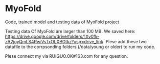 # MyoFold
Code, trained model and testing data of MyoFold project

Testing data Of MyoFold are larger than 100 MB. We saved here: https://drive.google.com/drive/folders/1Xv0fk-zA2joyQmLS4RwiVsTxOLXBOtkz?usp=drive_link. Plese add these two datafile to the corrpsonding folders (/data/young or older) to run my code.


Plese connect my via RUIGUO.OK#163.com for any question. 
